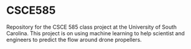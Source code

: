 # CSCE585
Repository for the CSCE 585 class project at the University of South Carolina. This project is on using machine learning to help scientist and engineers to predict the flow around drone propellers.

